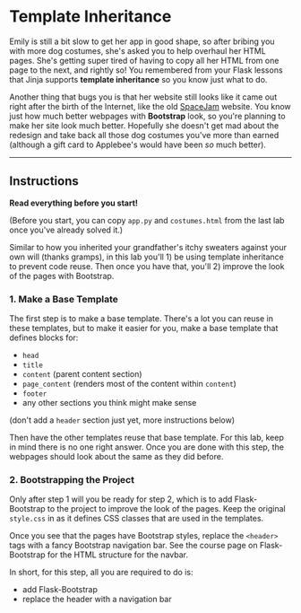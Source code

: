 # Template Inheritance

Emily is still a bit slow to get her app in good shape, so after bribing you with more dog costumes, she's asked you to help overhaul her HTML pages. She's getting super tired of having to copy all her HTML from one page to the next, and rightly so! You remembered from your Flask lessons that Jinja supports **template inheritance** so you know just what to do.

Another thing that bugs you is that her website still looks like it came out right after the birth of the Internet, like the old [SpaceJam](https://spacejam.com/) website. You know just how much better webpages with **Bootstrap** look, so you're planning to make her site look much better. Hopefully she doesn't get mad about the redesign and take back all those dog costumes you've more than earned (although a gift card to Applebee's would have been *so* much better).

___

## Instructions

**Read everything before you start!**

(Before you start, you can copy `app.py` and `costumes.html` from the last lab once you've already solved it.)

Similar to how you inherited your grandfather's itchy sweaters against your own will (thanks gramps), in this lab you'll 1) be using template inheritance to prevent code reuse. Then once you have that, you'll 2) improve the look of the pages with Bootstrap.

### 1. Make a Base Template

The first step is to make a base template. There's a lot you can reuse in these templates, but to make it easier for you, make a base template that defines blocks for:

- `head`
- `title`
- `content` (parent content section)
- `page_content` (renders most of the content within `content`)
- `footer`
- any other sections you think might make sense

(don't add a `header` section just yet, more instructions below)

Then have the other templates reuse that base template. For this lab, keep in mind there is no one right answer. Once you are done with this step, the webpages should look about the same as they did before.

### 2. Bootstrapping the Project

Only after step 1 will you be ready for step 2, which is to add Flask-Bootstrap to the project to improve the look of the pages. Keep the original `style.css` in as it defines CSS classes that are used in the templates.

Once you see that the pages have Bootstrap styles, replace the `<header>` tags with a fancy Bootstrap navigation bar. See the course page on Flask-Bootstrap for the HTML structure for the navbar.

In short, for this step, all you are required to do is:

- add Flask-Bootstrap
- replace the header with a navigation bar